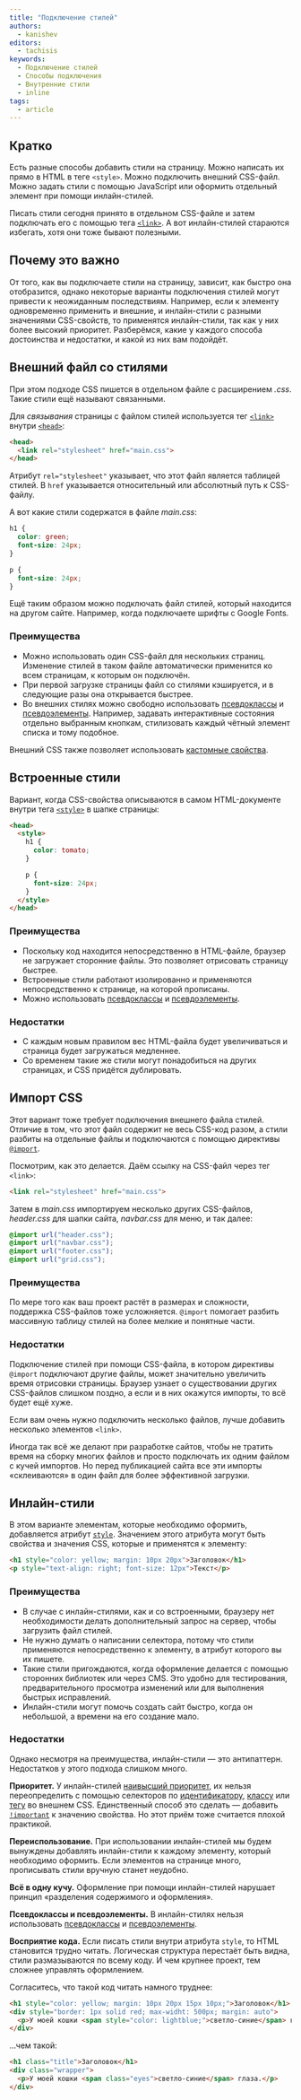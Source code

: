 ```yaml
---
title: "Подключение стилей"
authors:
  - kanishev
editors:
  - tachisis
keywords:
  - Подключение стилей
  - Способы подключения
  - Внутренние стили
  - inline
tags:
  - article
---
```


## Кратко

Есть разные способы добавить стили на страницу. Можно написать их прямо в HTML в теге `<style>`. Можно подключить внешний CSS-файл. Можно задать стили с помощью JavaScript или оформить отдельный элемент при помощи инлайн-стилей.

Писать стили сегодня принято в отдельном CSS-файле и затем подключать его с помощью тега [`<link>`](/html/link). А вот инлайн-стилей стараются избегать, хотя они тоже бывают полезными.

## Почему это важно

От того, как вы подключаете стили на страницу, зависит, как быстро она отобразится, однако некоторые варианты подключения стилей могут привести к неожиданным последствиям. Например, если к элементу одновременно применить и внешние, и инлайн-стили с разными значениями CSS-свойств, то применятся инлайн-стили, так как у них более высокий приоритет. Разберёмся, какие у каждого способа достоинства и недостатки, и какой из них вам подойдёт.

## Внешний файл со стилями

При этом подходе CSS пишется в отдельном файле с расширением _.css_. Такие стили ещё называют связанными.

Для _связывания_ страницы с файлом стилей используется тег [`<link>`](/html/link) внутри [`<head>`](/html/head):

```html
<head>
  <link rel="stylesheet" href="main.css">
</head>
```

Атрибут `rel="stylesheet"` указывает, что этот файл является таблицей стилей. В `href` указывается относительный или абсолютный путь к CSS-файлу.

А вот какие стили содержатся в файле _main.css_:

```css
h1 {
  color: green;
  font-size: 24px;
}

p {
  font-size: 24px;
}
```

Ещё таким образом можно подключать файл стилей, который находится на другом сайте. Например, когда подключаете шрифты с Google Fonts.

### Преимущества

- Можно использовать один CSS-файл для нескольких страниц. Изменение стилей в таком файле автоматически применится ко всем страницам, к которым он подключён.
- При первой загрузке страницы файл со стилями кэшируется, и в следующие разы она открывается быстрее.
- Во внешних стилях можно свободно использовать [псевдоклассы](/css/pseudoclasses) и [псевдоэлементы](/css/pseudoelements). Например, задавать интерактивные состояния отдельно выбранным кнопкам, стилизовать каждый чётный элемент списка и тому подобное.

Внешний CSS также позволяет использовать [кастомные свойства](/css/custom-properties).

## Встроенные стили

Вариант, когда CSS-свойства описываются в самом HTML-документе внутри тега [`<style>`](/html/style) в шапке страницы:

```html
<head>
  <style>
    h1 {
      color: tomato;
    }

    p {
      font-size: 24px;
    }
  </style>
</head>
```

### Преимущества

- Поскольку код находится непосредственно в HTML-файле, браузер не загружает сторонние файлы. Это позволяет отрисовать страницу быстрее.
- Встроенные стили работают изолированно и применяются непосредственно к странице, на которой прописаны.
- Можно использовать [псевдоклассы](/css/pseudoclasses) и [псевдоэлементы](/css/pseudoelements).

### Недостатки

- С каждым новым правилом вес HTML-файла будет увеличиваться и страница будет загружаться медленнее.
- Со временем такие же стили могут понадобиться на других страницах, и CSS придётся дублировать.

## Импорт CSS

Этот вариант тоже требует подключения внешнего файла стилей. Отличие в том, что этот файл содержит не весь CSS-код разом, а стили разбиты на отдельные файлы и подключаются с помощью директивы [`@import`](/css/import).

Посмотрим, как это делается. Даём ссылку на CSS-файл через тег `<link>`:

```html
<link rel="stylesheet" href="main.css">
```

Затем в _main.css_ импортируем несколько других CSS-файлов, _header.css_ для шапки сайта, _navbar.css_ для меню, и так далее:

```css
@import url("header.css");
@import url("navbar.css");
@import url("footer.css");
@import url("grid.css");
```

### Преимущества

По мере того как ваш проект растёт в размерах и сложности, поддержка CSS-файлов тоже усложняется. `@import` помогает разбить массивную таблицу стилей на более мелкие и понятные части.

### Недостатки

Подключение стилей при помощи CSS-файла, в котором директивы `@import` подключают другие файлы, может значительно увеличить время отрисовки страницы. Браузер узнает о существовании других CSS-файлов слишком поздно, а если и в них окажутся импорты, то всё будет ещё хуже.

Если вам очень нужно подключить несколько файлов, лучше добавить несколько элементов `<link>`.

Иногда так всё же делают при разработке сайтов, чтобы не тратить время на сборку многих файлов и просто подключать их одним файлом с кучей импортов. Но перед публикацией сайта все эти импорты «склеиваются» в один файл для более эффективной загрузки.

## Инлайн-стили

В этом варианте элементам, которые необходимо оформить, добавляется атрибут [`style`](/html/global-attrs/#style). Значением этого атрибута могут быть свойства и значения CSS, которые и применятся к элементу:

```html
<h1 style="сolor: yellow; margin: 10px 20px">Заголовок</h1>
<p style="text-align: right; font-size: 12px">Текст</p>
```

### Преимущества

- В случае с инлайн-стилями, как и со встроенными, браузеру нет необходимости делать дополнительный запрос на сервер, чтобы загрузить файл стилей.
- Не нужно думать о написании селектора, потому что стили применяются непосредственно к элементу, в атрибут которого вы их пишете.
- Такие стили пригождаются, когда оформление делается с помощью сторонних библиотек или через CMS. Это удобно для тестирования, предварительного просмотра изменений или для выполнения быстрых исправлений.
- Инлайн-стили могут помочь создать сайт быстро, когда он небольшой, а времени на его создание мало.

### Недостатки

Однако несмотря на преимущества, инлайн-стили — это антипаттерн. Недостатков у этого подхода слишком много.

**Приоритет.** У инлайн-стилей [наивысший приоритет](/css/specificity/#atribut-style), их нельзя переопределить с помощью селекторов по [идентификатору](/css/id-selector), [классу](/css/class-selector) или [тегу](/css/tag-selector) во внешнем CSS. Единственный способ это сделать — добавить [`!important`](/css/important) к значению свойства. Но этот приём тоже считается плохой практикой.

**Переиспользование.** При использовании инлайн-стилей мы будем вынуждены добавлять инлайн-стили к каждому элементу, который необходимо оформить. Если элементов на странице много, прописывать стили вручную станет неудобно.

**Всё в одну кучу.** Оформление при помощи инлайн-стилей нарушает принцип «разделения содержимого и оформления».

**Псевдоклассы и псевдоэлементы.** В инлайн-стилях нельзя использовать [псевдоклассы](/css/pseudoclasses) и [псевдоэлементы](/css/pseudoelements).

**Восприятие кода.** Если писать стили внутри атрибута `style`, то HTML становится трудно читать. Логическая структура перестаёт быть видна, стили размазываются по всему коду. И чем крупнее проект, тем сложнее управлять оформлением.

Согласитесь, что такой код читать намного труднее:

```html
<h1 style="сolor: yellow; margin: 10px 20px 15px 10px;">Заголовок</h1>
<div style="border: 1px solid red; max-widht: 500px; margin: auto">
  <p>У моей кошки <span style="color: lightblue;">светло-синие</span> глаза.</p>
</div>
```

...чем такой:

```html
<h1 class="title">Заголовок</h1>
<div class="wrapper">
  <p>У моей кошки <span class="eyes">светло-синие</span> глаза.</p>
</div>
```
